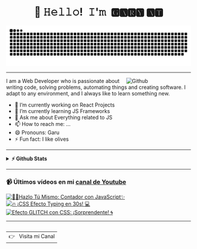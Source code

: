 <!-- Title -->
<h1 align="center" title="Just do it!">👋 𝙷𝚎𝚕𝚕𝚘! 𝙸'𝚖 🅶🅰🆁🆈 🅰🆃</h1>

<p align="center">
<img width="600" src="https://github.com/garu2/garu2/blob/main/assets/github-snake.svg" />
</p>

<hr/>
<img width="35%" align="right" alt="Github" src="https://user-images.githubusercontent.com/48678280/88862734-4903af80-d201-11ea-968b-9c939d88a37c.gif" />

I am a Web Developer who is passionate about writing code, solving problems, automating things and creating software. I adapt to any environment, and I always like to learn something new.
- 🔭 I’m currently working on React Projects
- 🌱 I’m currently learning JS Frameworks
- 💬 Ask me about Everything related to JS
- 📫 How to reach me: ...
- 😄 Pronouns: Garu
- ⚡ Fun fact: I like olives
<hr/>

<details>	
  <summary><b>⚡ Github Stats</b></summary>

  <br />
  <img height="180em" src="https://github-readme-stats.vercel.app/api?username=garu2&show_icons=true&hide_border=true&&count_private=true&include_all_commits=true" />
  <img height="180em" src="https://github-readme-stats.vercel.app/api/top-langs/?username=garu2&exclude_repo=KNN-Image-Classification&show_icons=true&hide_border=true&layout=compact&langs_count=8"/>
</details>
<hr/>

### 📹 Últimos vídeos en mi [canal de Youtube](https://www.youtube.com/channel/UC1RSlIlxEmpuN6PUplzXpNw?sub_confirmation=1)

<a href='https://youtu.be/CRIniB-AbqU' target='_blank'>
    <img width='30%' src='https://img.youtube.com/vi/CRIniB-AbqU/mqdefault.jpg' alt='👨‍💻Hazlo Tú Mismo: Contador con JavaScript✨' />
</a>
<a href='https://youtu.be/BuR_g6ROnaM' target='_blank'>
    <img width='30%' src='https://img.youtube.com/vi/BuR_g6ROnaM/mqdefault.jpg' alt='🔥 ¡CSS Efecto Typing en 30s! 💻' />
</a>
<a href='https://youtu.be/KZPWYqzzQS8' target='_blank'>
    <img width='30%' src='https://img.youtube.com/vi/KZPWYqzzQS8/mqdefault.jpg' alt='Efecto GLITCH con CSS: ¡Sorprendente! 🌀' />
</a>

<hr/>
<a href="https://www.youtube.com/channel/UC1RSlIlxEmpuN6PUplzXpNw">
  <table align="right">
      <tr>
          <td>
            👉 &nbsp;&nbsp;Visita mi Canal
          </td>
      </tr>
  </table>
</a>
